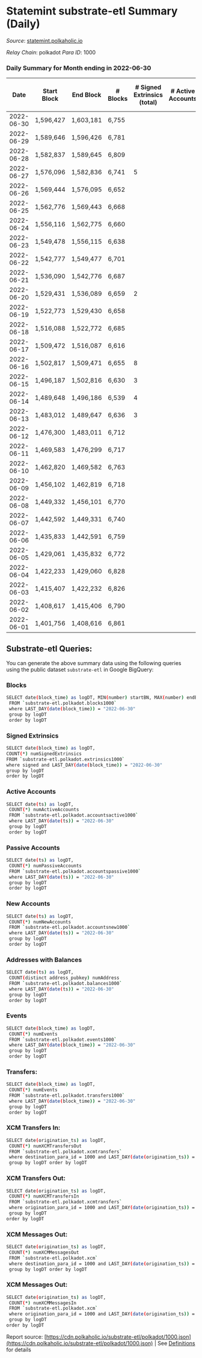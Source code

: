 # Statemint substrate-etl Summary (Daily)

_Source_: [statemint.polkaholic.io](https://statemint.polkaholic.io)

*Relay Chain*: polkadot
*Para ID*: 1000



### Daily Summary for Month ending in 2022-06-30


| Date | Start Block | End Block | # Blocks | # Signed Extrinsics (total) | # Active Accounts | # Passive | # New | # Addresses with Balances | # Events | # Transfers | # XCM Transfers In | # XCM Transfers Out | # XCM In | # XCM Out | Issues | 
| ---- | ----------- | --------- | -------- | --------------------------- | ----------------- | --------- | ----- | ------------------------- | -------- | ----------- | ------------------ | ------------------- | -------- | --------- | ------ |
| 2022-06-30 | 1,596,427 | 1,603,181 | 6,755 |  |  |  |  | 38 | 13,514 |   |   |   |  |  |  |
| 2022-06-29 | 1,589,646 | 1,596,426 | 6,781 |  |  |  |  | 38 | 13,565 |   |   |   |  |  |  |
| 2022-06-28 | 1,582,837 | 1,589,645 | 6,809 |  |  |  |  | 38 | 13,622 |   |   |   |  |  |  |
| 2022-06-27 | 1,576,096 | 1,582,836 | 6,741 | 5 |  |  |  | 38 | 13,524 |   | 3 ($74.85) |   | 3 | 2 |  |
| 2022-06-26 | 1,569,444 | 1,576,095 | 6,652 |  |  |  |  | 37 | 13,308 |   |   |   |  |  |  |
| 2022-06-25 | 1,562,776 | 1,569,443 | 6,668 |  |  |  |  | 37 | 13,339 |   |   |   |  |  |  |
| 2022-06-24 | 1,556,116 | 1,562,775 | 6,660 |  |  |  |  | 37 | 13,330 |   | 1 ($2.38) |   | 1 |  |  |
| 2022-06-23 | 1,549,478 | 1,556,115 | 6,638 |  |  |  |  | 36 | 13,295 |   | 2 ($38.84) |   | 2 |  |  |
| 2022-06-22 | 1,542,777 | 1,549,477 | 6,701 |  |  |  |  | 34 | 13,415 |   | 1 ($15.02) |   | 2 | 1 |  |
| 2022-06-21 | 1,536,090 | 1,542,776 | 6,687 |  |  |  |  | 33 | 13,384 |   | 1 ($8.09) |   | 1 |  |  |
| 2022-06-20 | 1,529,431 | 1,536,089 | 6,659 | 2 |  |  |  | 32 | 13,334 | 1 ($8.74) |   |   |  | 1 |  |
| 2022-06-19 | 1,522,773 | 1,529,430 | 6,658 |  |  |  |  | 33 | 13,320 |   |   |   |  |  |  |
| 2022-06-18 | 1,516,088 | 1,522,772 | 6,685 |  |  |  |  | 33 | 13,373 |   |   |   |  |  |  |
| 2022-06-17 | 1,509,472 | 1,516,087 | 6,616 |  |  |  |  | 33 | 13,236 |   |   |   |  |  |  |
| 2022-06-16 | 1,502,817 | 1,509,471 | 6,655 | 8 |  |  |  | 33 | 13,351 | 3 ($85.56) | 1 ($39.46) |   | 1 | 3 |  |
| 2022-06-15 | 1,496,187 | 1,502,816 | 6,630 | 3 |  |  |  | 33 | 13,274 | 1 ($35.69) | 1  |   | 1 |  |  |
| 2022-06-14 | 1,489,648 | 1,496,186 | 6,539 | 4 |  |  |  | 33 | 13,105 | 1 ($7.40) | 1 ($51.79) |   | 1 |  |  |
| 2022-06-13 | 1,483,012 | 1,489,647 | 6,636 | 3 |  |  |  | 31 | 13,300 | 3 ($24.99) | 1 ($8.37) |   | 1 |  |  |
| 2022-06-12 | 1,476,300 | 1,483,011 | 6,712 |  |  |  |  | 30 | 13,427 |   |   |   |  |  |  |
| 2022-06-11 | 1,469,583 | 1,476,299 | 6,717 |  |  |  |  | 30 | 13,438 |   |   |   |  |  |  |
| 2022-06-10 | 1,462,820 | 1,469,582 | 6,763 |  |  |  |  | 30 | 13,530 |   |   |   |  |  |  |
| 2022-06-09 | 1,456,102 | 1,462,819 | 6,718 |  |  |  |  | 30 | 13,440 |   |   |   |  |  |  |
| 2022-06-08 | 1,449,332 | 1,456,101 | 6,770 |  |  |  |  | 30 | 13,543 |   |   |   |  |  |  |
| 2022-06-07 | 1,442,592 | 1,449,331 | 6,740 |  |  |  |  | 30 | 13,484 |   |   |   |  |  |  |
| 2022-06-06 | 1,435,833 | 1,442,591 | 6,759 |  |  |  |  | 30 | 13,522 |   |   |   |  |  |  |
| 2022-06-05 | 1,429,061 | 1,435,832 | 6,772 |  |  |  |  | 30 | 13,554 |   | 1 ($46.74) |   | 1 |  |  |
| 2022-06-04 | 1,422,233 | 1,429,060 | 6,828 |  |  |  |  | 29 | 13,659 |   |   |   |  |  |  |
| 2022-06-03 | 1,415,407 | 1,422,232 | 6,826 |  |  |  |  | 29 | 13,656 |   |   |   |  |  |  |
| 2022-06-02 | 1,408,617 | 1,415,406 | 6,790 |  |  |  |  | 29 | 13,584 |   |   |   |  |  |  |
| 2022-06-01 | 1,401,756 | 1,408,616 | 6,861 |  |  |  |  | 29 | 13,730 |   |   |   | 1 | 1 |  |

## Substrate-etl Queries:
You can generate the above summary data using the following queries using the public dataset `substrate-etl` in Google BigQuery:

### Blocks
```bash
SELECT date(block_time) as logDT, MIN(number) startBN, MAX(number) endBN, COUNT(*) numBlocks 
 FROM `substrate-etl.polkadot.blocks1000`  
 where LAST_DAY(date(block_time)) = "2022-06-30" 
 group by logDT 
 order by logDT
```

### Signed Extrinsics
```bash
SELECT date(block_time) as logDT, 
COUNT(*) numSignedExtrinsics 
FROM `substrate-etl.polkadot.extrinsics1000`  
where signed and LAST_DAY(date(block_time)) = "2022-06-30" 
group by logDT 
order by logDT
```

### Active Accounts
```bash
SELECT date(ts) as logDT, 
 COUNT(*) numActiveAccounts 
 FROM `substrate-etl.polkadot.accountsactive1000` 
 where LAST_DAY(date(ts)) = "2022-06-30" 
 group by logDT 
 order by logDT
```

### Passive Accounts
```bash
SELECT date(ts) as logDT, 
 COUNT(*) numPassiveAccounts 
 FROM `substrate-etl.polkadot.accountspassive1000` 
 where LAST_DAY(date(ts)) = "2022-06-30" 
 group by logDT 
 order by logDT
```

### New Accounts
```bash
SELECT date(ts) as logDT, 
 COUNT(*) numNewAccounts 
 FROM `substrate-etl.polkadot.accountsnew1000` 
 where LAST_DAY(date(ts)) = "2022-06-30" 
 group by logDT
 order by logDT
```

### Addresses with Balances
```bash
SELECT date(ts) as logDT,
 COUNT(distinct address_pubkey) numAddress 
 FROM `substrate-etl.polkadot.balances1000` 
 where LAST_DAY(date(ts)) = "2022-06-30" 
 group by logDT 
 order by logDT
```

### Events
```bash
SELECT date(block_time) as logDT, 
 COUNT(*) numEvents 
 FROM `substrate-etl.polkadot.events1000` 
 where LAST_DAY(date(block_time)) = "2022-06-30" 
 group by logDT 
 order by logDT
```

### Transfers:
```bash
SELECT date(block_time) as logDT, 
 COUNT(*) numEvents 
 FROM `substrate-etl.polkadot.transfers1000` 
 where LAST_DAY(date(block_time)) = "2022-06-30" 
 group by logDT 
 order by logDT
```

### XCM Transfers In:
```bash
SELECT date(origination_ts) as logDT, 
 COUNT(*) numXCMTransfersOut 
 FROM `substrate-etl.polkadot.xcmtransfers` 
 where destination_para_id = 1000 and LAST_DAY(date(origination_ts)) = "2022-06-30" 
 group by logDT order by logDT
```

### XCM Transfers Out:
```bash
SELECT date(origination_ts) as logDT, 
 COUNT(*) numXCMTransfersIn 
 FROM `substrate-etl.polkadot.xcmtransfers` 
 where origination_para_id = 1000 and LAST_DAY(date(origination_ts)) = "2022-06-30" 
 group by logDT 
order by logDT
```

### XCM Messages Out:
```bash
SELECT date(origination_ts) as logDT, 
 COUNT(*) numXCMMessagesOut 
 FROM `substrate-etl.polkadot.xcm` 
 where destination_para_id = 1000 and LAST_DAY(date(origination_ts)) = "2022-06-30" 
 group by logDT order by logDT
```

### XCM Messages Out:
```bash
SELECT date(origination_ts) as logDT, 
 COUNT(*) numXCMMessagesIn 
 FROM `substrate-etl.polkadot.xcm` 
 where origination_para_id = 1000 and LAST_DAY(date(origination_ts)) = "2022-06-30" 
 group by logDT 
order by logDT
```


Report source: [https://cdn.polkaholic.io/substrate-etl/polkadot/1000.json](https://cdn.polkaholic.io/substrate-etl/polkadot/1000.json) | See [Definitions](/DEFINITIONS.md) for details
